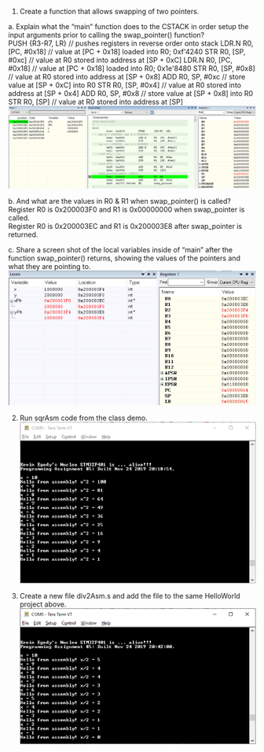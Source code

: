 1. Create a function that allows swapping of two pointers.<br>

a. Explain what the “main” function does to the CSTACK in order setup the input arguments prior to calling the swap_pointer() function?<br>
PUSH      {R3-R7, LR}      // pushes registers in reverse order onto stack
LDR.N     R0, [PC, #0x18]  // value at [PC + 0x18] loaded into R0; 0xf'4240
STR       R0, [SP, #0xc]   // value at R0 stored into address at [SP + 0xC] 
LDR.N     R0, [PC, #0x18]  // value at [PC + 0x18] loaded into R0; 0x1e'8480
STR       R0, [SP, #0x8]   // value at R0 stored into address at [SP + 0x8]
ADD       R0, SP, #0xc     // store value at [SP + 0xC] into R0
STR       R0, [SP, #0x4]   // value at R0 stored into address at [SP + 0x4]
ADD       R0, SP, #0x8     // store value at [SP + 0x8] into R0
STR       R0, [SP]         // value at R0 stored into address at [SP]
![](main_ADD&STR.PNG)

b. And what are the values in R0 & R1 when swap_pointer() is called?<br>
Register R0 is 0x200003F0 and R1 is 0x00000000 when swap_pointer is called. <br>
Register R0 is 0x200003EC and R1 is 0x200003E8 after swap_pointer is returned.

c. Share a screen shot of the local variables inside of “main” after the function swap_pointer() returns, showing the values of the pointers and what they are pointing to.<br>
![](swap_return.PNG)

2. Run sqrAsm code from the class demo. <br>
![](TeraTerm_sqrAsm.PNG)

3. Create a new file div2Asm.s and add the file to the same HelloWorld project above.  <br>
![](TeraTerm_div2Asm.PNG)

